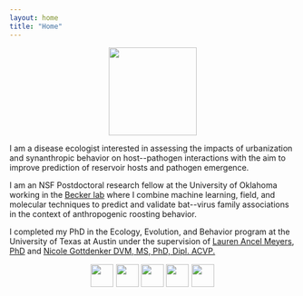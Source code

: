 ```yaml
---
layout: home
title: "Home"
---
```


<center><img src="/different-method/assets/img/bat.png" alt="" width="155"></center>

I am a disease ecologist interested in assessing the impacts of urbanization and synanthropic behavior on host--pathogen interactions with the aim to improve prediction of reservoir hosts and pathogen emergence.

I am an NSF Postdoctoral research fellow at the University of Oklahoma working in the [Becker lab](http://beckerlab.weebly.com/) where I combine machine learning, field, and molecular techniques to predict and validate bat--virus family associations in the context of anthropogenic roosting behavior. 

I completed my PhD in the Ecology, Evolution, and Behavior program at the University of Texas at Austin under the supervision of [Lauren Ancel Meyers, PhD](http://www.bio.utexas.edu/research/meyers/) and [Nicole Gottdenker DVM, MS, PhD, Dipl. ACVP.](https://www.gottdenkerlab.com/)

<p style="text-align:center;font-size:110%">
<a href="mailto:briana.a.bekte-1@ou.edu"> <img src="/different-method/assets/img/email.png" width="40" height="40"></a>
<a href="https://twitter.com/brianaabook"> <img src="/different-method/assets/img/twitter.png" width="40" height="40"></a>
<a href="https://scholar.google.com/citations?user=Aw-DXJAAAAAJ&hl=en"> <img src="/different-method/assets/img/google.png" width="40" height="40"></a>
<a href="https://github.com/babetke"> <img src="/different-method/assets/img/github.png" width="40" height="40"></a>
<a href="https://www.linkedin.com/in/briana-betke-02135b151/"> <img src="/different-method/assets/img/linkedin.png" width="40" height="40"></a>
